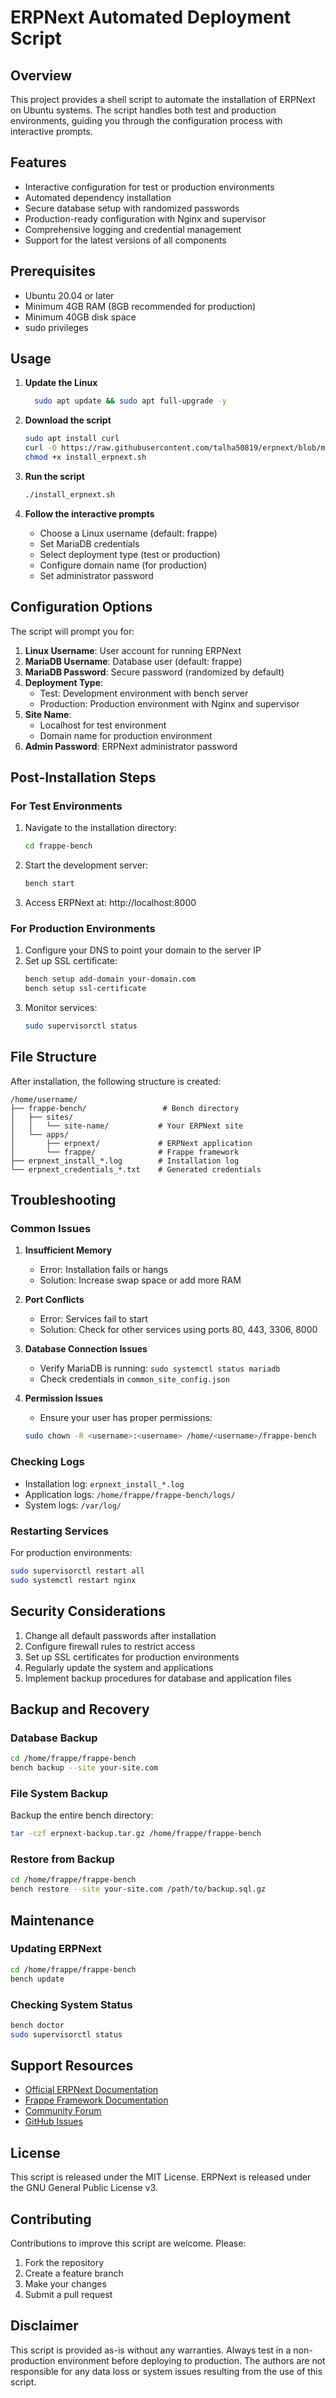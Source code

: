 # ERPNext Automated Deployment Script

## Overview

This project provides a shell script to automate the installation of ERPNext on Ubuntu systems. The script handles both test and production environments, guiding you through the configuration process with interactive prompts.

## Features

- Interactive configuration for test or production environments
- Automated dependency installation
- Secure database setup with randomized passwords
- Production-ready configuration with Nginx and supervisor
- Comprehensive logging and credential management
- Support for the latest versions of all components

## Prerequisites

- Ubuntu 20.04 or later
- Minimum 4GB RAM (8GB recommended for production)
- Minimum 40GB disk space
- sudo privileges

## Usage

1. **Update the Linux**
   ```bash
     sudo apt update && sudo apt full-upgrade -y
   ```

1. **Download the script**
   ```bash
   sudo apt install curl
   curl -O https://raw.githubusercontent.com/talha50819/erpnext/blob/main/install_erpnext.sh
   chmod +x install_erpnext.sh
   ```

2. **Run the script**
   ```bash
   ./install_erpnext.sh
   ```

3. **Follow the interactive prompts**
   - Choose a Linux username (default: frappe)
   - Set MariaDB credentials
   - Select deployment type (test or production)
   - Configure domain name (for production)
   - Set administrator password

## Configuration Options

The script will prompt you for:

1. **Linux Username**: User account for running ERPNext
2. **MariaDB Username**: Database user (default: frappe)
3. **MariaDB Password**: Secure password (randomized by default)
4. **Deployment Type**: 
   - Test: Development environment with bench server
   - Production: Production environment with Nginx and supervisor
5. **Site Name**: 
   - Localhost for test environment
   - Domain name for production environment
6. **Admin Password**: ERPNext administrator password

## Post-Installation Steps

### For Test Environments
1. Navigate to the installation directory:
   ```bash
   cd frappe-bench
   ```
2. Start the development server:
   ```bash
   bench start
   ```
3. Access ERPNext at: http://localhost:8000

### For Production Environments
1. Configure your DNS to point your domain to the server IP
2. Set up SSL certificate:
   ```bash
   bench setup add-domain your-domain.com
   bench setup ssl-certificate
   ```
3. Monitor services:
   ```bash
   sudo supervisorctl status
   ```

## File Structure

After installation, the following structure is created:

```
/home/username/
├── frappe-bench/                 # Bench directory
│   ├── sites/
│   │   └── site-name/           # Your ERPNext site
│   └── apps/
│       ├── erpnext/             # ERPNext application
│       └── frappe/              # Frappe framework
├── erpnext_install_*.log        # Installation log
└── erpnext_credentials_*.txt    # Generated credentials
```

## Troubleshooting

### Common Issues

1. **Insufficient Memory**
   - Error: Installation fails or hangs
   - Solution: Increase swap space or add more RAM

2. **Port Conflicts**
   - Error: Services fail to start
   - Solution: Check for other services using ports 80, 443, 3306, 8000

3. **Database Connection Issues**
   - Verify MariaDB is running: `sudo systemctl status mariadb`
   - Check credentials in `common_site_config.json`

4. **Permission Issues**
   - Ensure your user has proper permissions:
   ```bash
   sudo chown -R <username>:<username> /home/<username>/frappe-bench
   ```

### Checking Logs

- Installation log: `erpnext_install_*.log`
- Application logs: `/home/frappe/frappe-bench/logs/`
- System logs: `/var/log/`

### Restarting Services

For production environments:
```bash
sudo supervisorctl restart all
sudo systemctl restart nginx
```

## Security Considerations

1. Change all default passwords after installation
2. Configure firewall rules to restrict access
3. Set up SSL certificates for production environments
4. Regularly update the system and applications
5. Implement backup procedures for database and application files

## Backup and Recovery

### Database Backup
```bash
cd /home/frappe/frappe-bench
bench backup --site your-site.com
```

### File System Backup
Backup the entire bench directory:
```bash
tar -czf erpnext-backup.tar.gz /home/frappe/frappe-bench
```

### Restore from Backup
```bash
cd /home/frappe/frappe-bench
bench restore --site your-site.com /path/to/backup.sql.gz
```

## Maintenance

### Updating ERPNext
```bash
cd /home/frappe/frappe-bench
bench update
```

### Checking System Status
```bash
bench doctor
sudo supervisorctl status
```

## Support Resources

- [Official ERPNext Documentation](https://docs.frappe.io/erpnext)
- [Frappe Framework Documentation](https://docs.frappe.io/framework)
- [Community Forum](https://discuss.frappe.io)
- [GitHub Issues](https://github.com/frappe/erpnext/issues)

## License

This script is released under the MIT License. ERPNext is released under the GNU General Public License v3.

## Contributing

Contributions to improve this script are welcome. Please:

1. Fork the repository
2. Create a feature branch
3. Make your changes
4. Submit a pull request

## Disclaimer

This script is provided as-is without any warranties. Always test in a non-production environment before deploying to production. The authors are not responsible for any data loss or system issues resulting from the use of this script.

